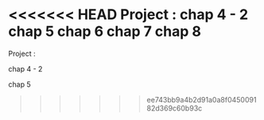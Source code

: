 <<<<<<< HEAD
Project :
chap 4 - 2
chap 5
chap 6
chap 7
chap 8
=======
Project : 

chap 4 - 2


chap 5
>>>>>>> ee743bb9a4b2d91a0a8f045009182d369c60b93c
